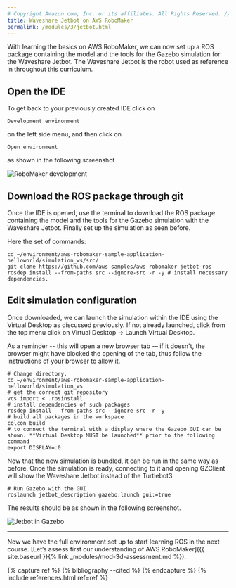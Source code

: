 ```yaml
---
# Copyright Amazon.com, Inc. or its affiliates. All Rights Reserved. // SPDX-License-Identifier: CC-BY-SA-4.0
title: Waveshare Jetbot on AWS RoboMaker
permalink: /modules/3/jetbot.html
---
```

With learning the basics on AWS RoboMaker, we can now set up a ROS package containing the model and the tools for the Gazebo simulation for the Waveshare Jetbot. The Waveshare Jetbot is the robot used as reference in throughout this curriculum.

## Open the IDE
To get back to your previously created IDE click on 

    Development environment

on the left side menu, and then click on

    Open environment

as shown in the following screenshot

![RoboMaker development](/img/robomaker-development.png)

## Download the ROS package through git
Once the IDE is opened, use the terminal to download the ROS package containing the model and the tools for the Gazebo simulation with the Waveshare Jetbot. Finally set up the simulation as seen before.

Here the set of commands:

	cd ~/environment/aws-robomaker-sample-application-helloworld/simulation_ws/src/
	git clone https://github.com/aws-samples/aws-robomaker-jetbot-ros
	rosdep install --from-paths src --ignore-src -r -y # install necessary dependencies.

## Edit simulation configuration
Once downloaded, we can launch the simulation within the IDE using the Virtual Desktop as discussed previously. If not already launched, click from the top menu click on Virtual Desktop -> Launch Virtual Desktop.

As a reminder -- this will open a new browser tab -– if it doesn't, the browser might have blocked the opening of the tab, thus follow the instructions of your browser to allow it.

	# Change directory.
	cd ~/environment/aws-robomaker-sample-application-helloworld/simulation_ws
	# get the correct git repository
	vcs import < .rosinstall
	# install dependencies of such packages
	rosdep install --from-paths src --ignore-src -r -y
	# build all packages in the workspace
	colcon build
	# to connect the terminal with a display where the Gazebo GUI can be shown. **Virtual Desktop MUST be launched** prior to the following command
	export DISPLAY=:0

Now that the new simulation is bundled, it can be run in the same way as before. Once the simulation is ready, connecting to it and opening GZClient will show the Waveshare Jetbot instead of the Turtlebot3.

	# Run Gazebo with the GUI
	roslaunch jetbot_description gazebo.launch gui:=true

The results should be as shown in the following screenshot.

![Jetbot in Gazebo](/img/gazebo-jetbot.png)

----
Now we have the full environment set up to start learning ROS in the next course. [Let’s assess first our understanding of AWS RoboMaker]({{ site.baseurl }}{% link _modules/mod-3d-assessment.md %}).

{% capture ref %}
{% bibliography --cited %}
{% endcapture %}
{% include references.html ref=ref %}

